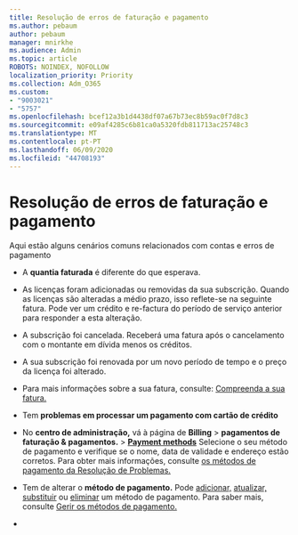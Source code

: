 ```yaml
---
title: Resolução de erros de faturação e pagamento
ms.author: pebaum
author: pebaum
manager: mnirkhe
ms.audience: Admin
ms.topic: article
ROBOTS: NOINDEX, NOFOLLOW
localization_priority: Priority
ms.collection: Adm_O365
ms.custom:
- "9003021"
- "5757"
ms.openlocfilehash: bcef12a3b1d4438df07a67b73ec8b59ac0f7d8c3
ms.sourcegitcommit: e09af4285c6b81ca0a5320fdb811713ac25748c3
ms.translationtype: MT
ms.contentlocale: pt-PT
ms.lasthandoff: 06/09/2020
ms.locfileid: "44708193"
---
```

# <a name="resolving-billing-and-payment-errors"></a>Resolução de erros de faturação e pagamento

Aqui estão alguns cenários comuns relacionados com contas e erros de pagamento

- A **quantia faturada** é diferente do que esperava.
- As licenças foram adicionadas ou removidas da sua subscrição. Quando as licenças são alteradas a médio prazo, isso reflete-se na seguinte fatura. Pode ver um crédito e re-factura do período de serviço anterior para responder a esta alteração.
- A subscrição foi cancelada. Receberá uma fatura após o cancelamento com o montante em dívida menos os créditos.
- A sua subscrição foi renovada por um novo período de tempo e o preço da licença foi alterado.
- Para mais informações sobre a sua fatura, consulte: [Compreenda a sua fatura.](https://docs.microsoft.com/microsoft-365/commerce/billing-and-payments/understand-your-invoice2)
- Tem **problemas em processar um pagamento com cartão de crédito**
- No **centro de administração,** vá à página de **Billing**   >   **pagamentos de faturação & pagamentos.**   >   **[Payment methods](https://go.microsoft.com/fwlink/p/?linkid=2018806)** Selecione o seu método de pagamento e verifique se o nome, data de validade e endereço estão corretos. Para obter mais informações, consulte [os métodos de pagamento da Resolução de Problemas.](https://docs.microsoft.com/microsoft-365/commerce/billing-and-payments/manage-payment-methods#troubleshoot-payment-methods)

- Tem de alterar o **método de pagamento.** Pode [adicionar,](https://docs.microsoft.com/microsoft-365/commerce/billing-and-payments/manage-payment-methods?view=o365-worldwide#add-a-payment-method) [atualizar,](https://docs.microsoft.com/microsoft-365/commerce/billing-and-payments/manage-payment-methods?view=o365-worldwide#update-payment-method-details) [substituir](https://docs.microsoft.com/microsoft-365/commerce/billing-and-payments/manage-payment-methods?view=o365-worldwide#replace-a-payment-method) ou [eliminar](https://docs.microsoft.com/microsoft-365/commerce/billing-and-payments/manage-payment-methods?view=o365-worldwide#delete-a-payment-method) um método de pagamento. Para saber mais, consulte [Gerir os métodos de pagamento.](https://docs.microsoft.com/microsoft-365/commerce/billing-and-payments/manage-payment-methods?view=o365-worldwide)
- 